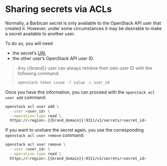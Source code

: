 # Sharing secrets via ACLs

Normally, a Barbican secret is only available to the OpenStack API user that created it.
However, under some circumstances it may be desirable to make a secret available to another user.

To do so, you will need

* the secret’s [URI](https://en.wikipedia.org/wiki/Uniform_Resource_Identifier),
* the other user’s OpenStack API user ID.

> Any {{brand}} user can always retrieve their own user ID with the following command:
>
> ```bash
> openstack token issue -f value -c user_id
> ```

Once you have this information, you can proceed with the `openstack acl user add` command:

```bash
openstack acl user add \
  --user <user_id> \
  --operation-type read \
  https://<region>.{{brand_domain}}:9311/v1/secrets/<secret_id>
```

If you want to unshare the secret again, you use the corresponding `openstack acl user remove` command:

```bash
openstack acl user remove \
  --user <user_id> \
  --operation-type read \
  https://<region>.{{brand_domain}}:9311/v1/secrets/<secret_id>
```
